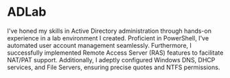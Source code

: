 # ADLab
I've honed my skills in Active Directory administration through hands-on experience in a lab environment I created. Proficient in PowerShell, I've automated user account management seamlessly. Furthermore, I successfully implemented Remote Access Server (RAS) features to facilitate NAT/PAT support. Additionally, I adeptly configured Windows DNS, DHCP services, and File Servers, ensuring precise quotes and NTFS permissions.
